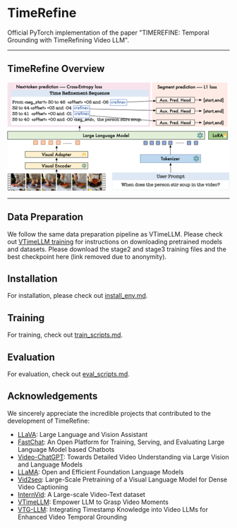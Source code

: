 # TimeRefine 
Official PyTorch implementation of the paper "TIMEREFINE: Temporal Grounding with TimeRefining Video LLM".

---

## TimeRefine Overview 

![framework](images/method2.png)

---

## Data Preparation

We follow the same data preparation pipeline as VTimeLLM. Please check out [VTimeLLM training](https://github.com/huangb23/VTimeLLM/blob/main/docs/train.md) for instructions on downloading pretrained models and datasets. Please download the stage2 and stage3 training files and the best checkpoint here (link removed due to anonymity). 

## Installation

For installation, please check out [install_env.md](docs/install_env.md).

## Training

For training, check out [train_scripts.md](docs/train_scripts.md).

## Evaluation

For evaluation, check out [eval_scripts.md](docs/eval_scripts.md).

## Acknowledgements 

We sincerely appreciate the incredible projects that contributed to the development of TimeRefine:

* [LLaVA](https://github.com/haotian-liu/LLaVA): Large Language and Vision Assistant
* [FastChat](https://github.com/lm-sys/FastChat): An Open Platform for Training, Serving, and Evaluating Large Language Model based Chatbots
* [Video-ChatGPT](https://github.com/mbzuai-oryx/Video-ChatGPT): Towards Detailed Video Understanding via Large Vision and Language Models
* [LLaMA](https://github.com/facebookresearch/llama): Open and Efficient Foundation Language Models
* [Vid2seq](https://github.com/google-research/scenic/tree/main/scenic/projects/vid2seq): Large-Scale Pretraining of a Visual Language Model for Dense Video Captioning
* [InternVid](https://github.com/OpenGVLab/InternVideo/tree/main/Data/InternVid): A Large-scale Video-Text dataset
* [VTimeLLM](https://github.com/huangb23/VTimeLLM): Empower LLM to Grasp Video Moments 
* [VTG-LLM](https://github.com/gyxxyg/VTG-LLM): Integrating Timestamp Knowledge into Video LLMs for Enhanced Video Temporal Grounding 

